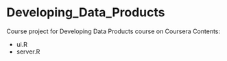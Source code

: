 # Developing_Data_Products
Course project for Developing Data Products course on Coursera 
Contents:
- ui.R
- server.R
